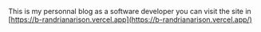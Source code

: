 This is my personnal blog as a software developer
you can visit the site in [https://b-randrianarison.vercel.app](https://b-randrianarison.vercel.app/)